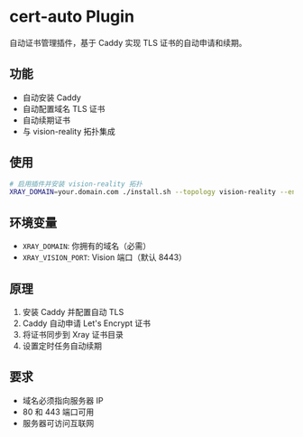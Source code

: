 # cert-auto Plugin

自动证书管理插件，基于 Caddy 实现 TLS 证书的自动申请和续期。

## 功能

- 自动安装 Caddy
- 自动配置域名 TLS 证书
- 自动续期证书
- 与 vision-reality 拓扑集成

## 使用

```bash
# 启用插件并安装 vision-reality 拓扑
XRAY_DOMAIN=your.domain.com ./install.sh --topology vision-reality --enable-plugins cert-auto
```

## 环境变量

- `XRAY_DOMAIN`: 你拥有的域名（必需）
- `XRAY_VISION_PORT`: Vision 端口（默认 8443）

## 原理

1. 安装 Caddy 并配置自动 TLS
2. Caddy 自动申请 Let's Encrypt 证书
3. 将证书同步到 Xray 证书目录
4. 设置定时任务自动续期

## 要求

- 域名必须指向服务器 IP
- 80 和 443 端口可用
- 服务器可访问互联网
